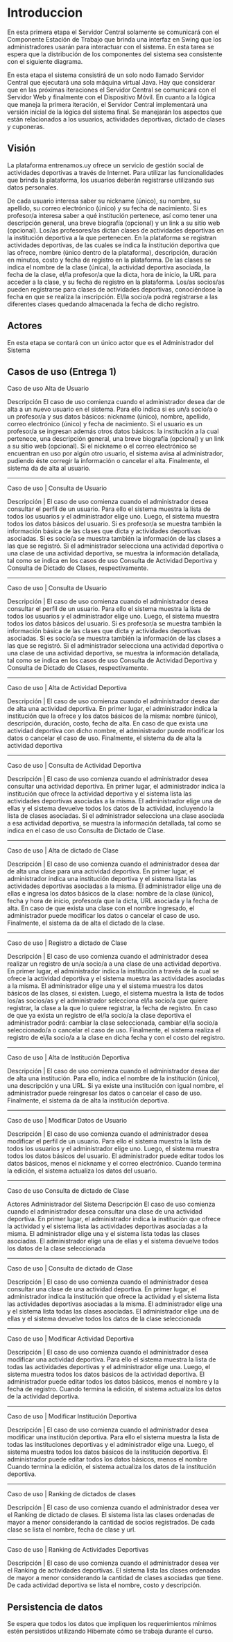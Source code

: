 # Introduccion
En esta primera etapa el Servidor Central solamente se comunicará con el
Componente Estación de Trabajo que brinda una interfaz en Swing que los
administradores usarán para interactuar con el sistema. En esta tarea se espera que la
distribución de los componentes del sistema sea consistente con el siguiente
diagrama.

En esta etapa el sistema consistirá de un solo nodo llamado Servidor Central que
ejecutará una sola máquina virtual Java. Hay que considerar que en las próximas
iteraciones el Servidor Central se comunicará con el Servidor Web y finalmente con el
Dispositivo Móvil.
En cuanto a la lógica que maneja la primera iteración, el Servidor Central
implementará una versión inicial de la lógica del sistema final. Se manejarán los
aspectos que están relacionados a los usuarios, actividades deportivas, dictado de
clases y cuponeras.

## Visión
La plataforma entrenamos.uy ofrece un servicio de gestión social de actividades
deportivas a través de Internet. Para utilizar las funcionalidades que brinda la
plataforma, los usuarios deberán registrarse utilizando sus datos personales.

De cada usuario interesa saber su nickname (único), su nombre, su apellido, su correo
electrónico (único) y su fecha de nacimiento. Si es profesor/a interesa saber a qué
institución pertenece, así como tener una descripción general, una breve biografía
(opcional) y un link a su sitio web (opcional). Los/as profesores/as dictan clases de
actividades deportivas en la institución deportiva a la que pertenecen.
En la plataforma se registran actividades deportivas, de las cuales se indica la
institución deportiva que las ofrece, nombre (único dentro de la plataforma),
descripción, duración en minutos, costo y fecha de registro en la plataforma.
De las clases se indica el nombre de la clase (única), la actividad deportiva asociada,
la fecha de la clase, el/la profesor/a que la dicta, hora de inicio, la URL para acceder a
la clase, y su fecha de registro en la plataforma.
Los/as socios/as pueden registrarse para clases de actividades deportivas,
conociéndose la fecha en que se realiza la inscripción. El/la socio/a podrá registrarse
a las diferentes clases quedando almacenada la fecha de dicho registro.


## Actores
En esta etapa se contará con un único actor que es el Administrador del Sistema

## Casos de uso (Entrega 1)

Caso de uso Alta de Usuario

Descripción El caso de uso comienza cuando el administrador desea dar de alta a
un nuevo usuario en el sistema. Para ello indica si es un/a socio/a o un
profesor/a y sus datos básicos: nickname (único), nombre, apellido,
correo electrónico (único) y fecha de nacimiento. Si el usuario es un
profesor/a se ingresan además otros datos básicos: la institución a la
cual pertenece, una descripción general, una breve biografía (opcional)
y un link a su sitio web (opcional).
Si el nickname o el correo electrónico se encuentran en uso por algún
otro usuario, el sistema avisa al administrador, pudiendo éste corregir
la información o cancelar el alta. Finalmente, el sistema da de alta al
usuario.

------
Caso de uso | Consulta de Usuario

Descripción | El caso de uso comienza cuando el administrador desea consultar el
perfil de un usuario. Para ello el sistema muestra la lista de todos los
usuarios y el administrador elige uno. Luego, el sistema muestra todos
los datos básicos del usuario. Si es profesor/a se muestra también la
información básica de las clases que dicta y actividades deportivas
asociadas. Si es socio/a se muestra también la información de las
clases a las que se registró.
Si el administrador selecciona una actividad deportiva o una clase de
una actividad deportiva, se muestra la información detallada, tal como
se indica en los casos de uso Consulta de Actividad Deportiva y
Consulta de Dictado de Clases, respectivamente.

------
Caso de uso | Consulta de Usuario

Descripción | El caso de uso comienza cuando el administrador desea consultar el
perfil de un usuario. Para ello el sistema muestra la lista de todos los
usuarios y el administrador elige uno. Luego, el sistema muestra todos
los datos básicos del usuario. Si es profesor/a se muestra también la
información básica de las clases que dicta y actividades deportivas
asociadas. Si es socio/a se muestra también la información de las
clases a las que se registró.
Si el administrador selecciona una actividad deportiva o una clase de
una actividad deportiva, se muestra la información detallada, tal como
se indica en los casos de uso Consulta de Actividad Deportiva y
Consulta de Dictado de Clases, respectivamente.

------
Caso de uso | Alta de Actividad Deportiva

Descripción | El caso de uso comienza cuando el administrador desea dar de alta una
actividad deportiva. En primer lugar, el administrador indica la
institución que la ofrece y los datos básicos de la misma: nombre
(único), descripción, duración, costo, fecha de alta. En caso de que
exista una actividad deportiva con dicho nombre, el administrador
puede modificar los datos o cancelar el caso de uso. Finalmente, el
sistema da de alta la actividad deportiva

------
Caso de uso | Consulta de Actividad Deportiva

Descripción | El caso de uso comienza cuando el administrador desea consultar una
actividad deportiva. En primer lugar, el administrador indica la
institución que ofrece la actividad deportiva y el sistema lista las
actividades deportivas asociadas a la misma. El administrador elige una
de ellas y el sistema devuelve todos los datos de la actividad,
incluyendo la lista de clases asociadas. Si el administrador selecciona
una clase asociada a esa actividad deportiva, se muestra la información
detallada, tal como se indica en el caso de uso Consulta de Dictado de
Clase.

------
Caso de uso | Alta de dictado de Clase

Descripción | El caso de uso comienza cuando el administrador desea dar de alta una
clase para una actividad deportiva. En primer lugar, el administrador
indica una institución deportiva y el sistema lista las actividades
deportivas asociadas a la misma. El administrador elige una de ellas e
ingresa los datos básicos de la clase: nombre de la clase (único), fecha
y hora de inicio, profesor/a que la dicta, URL asociada y la fecha de alta.
En caso de que exista una clase con el nombre ingresado, el
administrador puede modificar los datos o cancelar el caso de uso.
Finalmente, el sistema da de alta el dictado de la clase.

------
Caso de uso | Registro a dictado de Clase

Descripción | El caso de uso comienza cuando el administrador desea realizar un
registro de un/a socio/a a una clase de una actividad deportiva. En
primer lugar, el administrador indica la institución a través de la cual se
ofrece la actividad deportiva y el sistema muestra las actividades
asociadas a la misma. El administrador elige una y el sistema muestra
los datos básicos de las clases, si existen. Luego, el sistema muestra la
lista de todos los/as socios/as y el administrador selecciona el/la
socio/a que quiere registrar, la clase a la que lo quiere registrar, la
fecha de registro.
En caso de que ya exista un registro de el/la socio/a la clase deportiva
el administrador podrá: cambiar la clase seleccionada, cambiar el/la
socio/a seleccionado/a o cancelar el caso de uso. Finalmente, el
sistema realiza el registro de el/la socio/a a la clase en dicha fecha y
con el costo del registro.

------
Caso de uso | Alta de Institución Deportiva

Descripción | El caso de uso comienza cuando el administrador desea dar de alta una
institución. Para ello, indica el nombre de la institución (único), una
descripción y una URL. Si ya existe una institución con igual nombre, el
administrador puede reingresar los datos o cancelar el caso de uso.
Finalmente, el sistema da de alta la institución deportiva.

------
Caso de uso | Modificar Datos de Usuario

Descripción | El caso de uso comienza cuando el administrador desea modificar el
perfil de un usuario. Para ello el sistema muestra la lista de todos los
usuarios y el administrador elige uno. Luego, el sistema muestra todos
los datos básicos del usuario. El administrador puede editar todos los
datos básicos, menos el nickname y el correo electrónico. Cuando
termina la edición, el sistema actualiza los datos del usuario.

------
Caso de uso Consulta de dictado de Clase

Actores Administrador del Sistema
Descripción El caso de uso comienza cuando el administrador desea consultar una
clase de una actividad deportiva. En primer lugar, el administrador
indica la institución que ofrece la actividad y el sistema lista las
actividades deportivas asociadas a la misma. El administrador elige una
y el sistema lista todas las clases asociadas. El administrador elige una
de ellas y el sistema devuelve todos los datos de la clase seleccionada

------
Caso de uso | Consulta de dictado de Clase

Descripción | El caso de uso comienza cuando el administrador desea consultar una
clase de una actividad deportiva. En primer lugar, el administrador
indica la institución que ofrece la actividad y el sistema lista las
actividades deportivas asociadas a la misma. El administrador elige una
y el sistema lista todas las clases asociadas. El administrador elige una
de ellas y el sistema devuelve todos los datos de la clase seleccionada

------
Caso de uso | Modificar Actividad Deportiva

Descripción | El caso de uso comienza cuando el administrador desea modificar una
actividad deportiva. Para ello el sistema muestra la lista de todas las
actividades deportivas y el administrador elige una. Luego, el sistema
muestra todos los datos básicos de la actividad deportiva. El
administrador puede editar todos los datos básicos, menos el nombre y
la fecha de registro. Cuando termina la edición, el sistema actualiza los
datos de la actividad deportiva.

------
Caso de uso | Modificar Institución Deportiva

Descripción | El caso de uso comienza cuando el administrador desea modificar una
institución deportiva. Para ello el sistema muestra la lista de todas las
instituciones deportivas y el administrador elige una. Luego, el sistema
muestra todos los datos básicos de la institución deportiva. El
administrador puede editar todos los datos básicos, menos el nombre
Cuando termina la edición, el sistema actualiza los datos de la
institución deportiva.

------
Caso de uso | Ranking de dictados de clases

Descripción | El caso de uso comienza cuando el administrador desea ver el Ranking
de dictado de clases. El sistema lista las clases ordenadas de mayor a menor considerando la cantidad de socios registrados. De cada clase se
lista el nombre, fecha de clase y url.

------
Caso de uso | Ranking de Actividades Deportivas

Descripción | El caso de uso comienza cuando el administrador desea ver el Ranking
de actividades deportivas. El sistema lista las clases ordenadas de
mayor a menor considerando la cantidad de clases asociadas que
tiene. De cada actividad deportiva se lista el nombre, costo y
descripción.

## Persistencia de datos
Se espera que todos los datos que impliquen los requerimientos mínimos estén
persistidos utilizando Hibernate cómo se trabaja durante el curso.